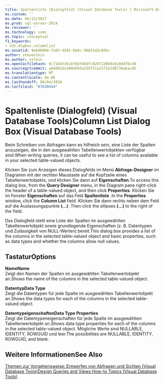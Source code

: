 ```yaml
---
title: Spaltenliste (Dialogfeld) (Visual Database Tools) | Microsoft-Dokumentation
ms.custom: ''
ms.date: 06/13/2017
ms.prod: sql-server-2014
ms.reviewer: ''
ms.technology: ssms
ms.topic: conceptual
f1_keywords:
- vdt.dlgbox.columnlist
ms.assetid: 9ebd08b6-fa93-4581-bb6c-96b51d2c895c
author: stevestein
ms.author: sstein
ms.openlocfilehash: 9c7144f35c8f6d7e0dfc9267120b0cbc8d4fbc48
ms.sourcegitcommit: ad4d92dce894592a259721a1571b1d8736abacdb
ms.translationtype: MT
ms.contentlocale: de-DE
ms.lasthandoff: 08/04/2020
ms.locfileid: "87630444"
---
```

# <a name="column-list-dialog-box-visual-database-tools"></a><span data-ttu-id="6fb05-102">Spaltenliste (Dialogfeld) (Visual Database Tools)</span><span class="sxs-lookup"><span data-stu-id="6fb05-102">Column List Dialog Box (Visual Database Tools)</span></span>
  <span data-ttu-id="6fb05-103">Beim Schreiben von Abfragen kann es hilfreich sein, eine Liste der Spalten anzuzeigen, die in den ausgewählten Tabellenwertobjekten verfügbar sind.</span><span class="sxs-lookup"><span data-stu-id="6fb05-103">When writing queries, it can be useful to see a list of columns available in your selected table-valued objects.</span></span>  
  
 <span data-ttu-id="6fb05-104">Klicken Sie zum Anzeigen dieses Dialogfelds im Menü **Abfrage-Designer** im Diagramm mit der rechten Maustaste auf die Kopfzeile eines Tabellenwertobjekts, und klicken Sie dann auf **Eigenschaften**.</span><span class="sxs-lookup"><span data-stu-id="6fb05-104">To access this dialog box, from the **Query Designer** menu, in the Diagram pane right-click the header of a table-valued object, and then click **Properties**.</span></span> <span data-ttu-id="6fb05-105">Klicken Sie im Fenster **Eigenschaften** auf das Feld **Spaltenliste** .</span><span class="sxs-lookup"><span data-stu-id="6fb05-105">In the **Properties** window, click the **Column List** field.</span></span> <span data-ttu-id="6fb05-106">Klicken Sie dann rechts neben dem Feld auf die Auslassungspunkte **(...)** .</span><span class="sxs-lookup"><span data-stu-id="6fb05-106">Then click the ellipses **(...)** to the right of the field.</span></span>  
  
 <span data-ttu-id="6fb05-107">Das Dialogfeld stellt eine Liste der Spalten im ausgewählten Tabellenwertobjekt sowie grundlegende Eigenschaften (z. B. Datentypen und Zulässigkeit von NULL-Werten) bereit.</span><span class="sxs-lookup"><span data-stu-id="6fb05-107">This dialog box provides a list of the columns in the selected table-valued object and basic properties, such as data types and whether the columns allow null values.</span></span>  
  
## <a name="options"></a><span data-ttu-id="6fb05-108">Tastatur</span><span class="sxs-lookup"><span data-stu-id="6fb05-108">Options</span></span>  
 <span data-ttu-id="6fb05-109">**Name**</span><span class="sxs-lookup"><span data-stu-id="6fb05-109">**Name**</span></span>  
 <span data-ttu-id="6fb05-110">Zeigt den Namen der Spalten im ausgewählten Tabellenwertobjekt an.</span><span class="sxs-lookup"><span data-stu-id="6fb05-110">Shows the name of the columns in the selected table-valued object.</span></span>  
  
 <span data-ttu-id="6fb05-111">**Datentyp**</span><span class="sxs-lookup"><span data-stu-id="6fb05-111">**Data Type**</span></span>  
 <span data-ttu-id="6fb05-112">Zeigt die Datentypen für jede Spalte im ausgewählten Tabellenwertobjekt an.</span><span class="sxs-lookup"><span data-stu-id="6fb05-112">Shows the data types for each of the columns in the selected table-valued object.</span></span>  
  
 <span data-ttu-id="6fb05-113">**Datentypeigenschaften**</span><span class="sxs-lookup"><span data-stu-id="6fb05-113">**Data Type Properties**</span></span>  
 <span data-ttu-id="6fb05-114">Zeigt die Datentypeneigenschaften für jede Spalte im ausgewählten Tabellenwertobjekt an.</span><span class="sxs-lookup"><span data-stu-id="6fb05-114">Shows data type properties for each of the columns in the selected table-valued object.</span></span> <span data-ttu-id="6fb05-115">Mögliche Werte sind NULLABLE, IDENTITY, ROWGUID und leer.</span><span class="sxs-lookup"><span data-stu-id="6fb05-115">The possibilities are NULLABLE, IDENTITY, ROWGUID, and blank.</span></span>  
  
## <a name="see-also"></a><span data-ttu-id="6fb05-116">Weitere Informationen</span><span class="sxs-lookup"><span data-stu-id="6fb05-116">See Also</span></span>  
 [<span data-ttu-id="6fb05-117">Themen zur Vorgehensweise: Entwerfen von Abfragen und Sichten &#40;Visual Database Tools&#41;</span><span class="sxs-lookup"><span data-stu-id="6fb05-117">Design Queries and Views How-to Topics &#40;Visual Database Tools&#41;</span></span>](visual-database-tools.md)  
  
  
